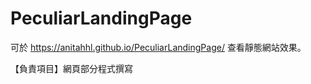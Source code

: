 # PeculiarLandingPage

可於 https://anitahhl.github.io/PeculiarLandingPage/ 查看靜態網站效果。

【負責項目】網頁部分程式撰寫
